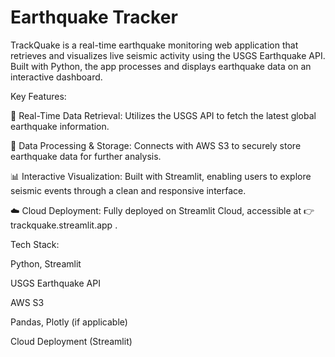 # Earthquake Tracker
TrackQuake is a real-time earthquake monitoring web application that retrieves and visualizes live seismic activity using the USGS Earthquake API. Built with Python, the app processes and displays earthquake data on an interactive dashboard.

Key Features:

🔸 Real-Time Data Retrieval: Utilizes the USGS API to fetch the latest global earthquake information.

🧠 Data Processing & Storage: Connects with AWS S3 to securely store earthquake data for further analysis.

📊 Interactive Visualization: Built with Streamlit, enabling users to explore seismic events through a clean and responsive interface.

☁️ Cloud Deployment: Fully deployed on Streamlit Cloud, accessible at 👉 trackquake.streamlit.app
.

Tech Stack:

Python, Streamlit

USGS Earthquake API

AWS S3

Pandas, Plotly (if applicable)

Cloud Deployment (Streamlit)
